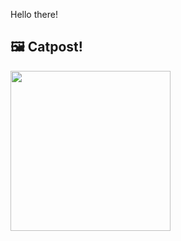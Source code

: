Hello there!



## 🖼️ Catpost!

<sub>
    <img src="https://cdn2.thecatapi.com/images/d9t.jpg" height="256">
</sub>

